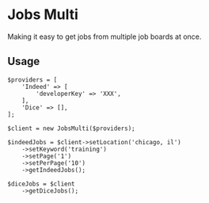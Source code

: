 # Jobs Multi
Making it easy to get jobs from multiple job boards at once.

## Usage
```
$providers = [
    'Indeed' => [
        'developerKey' => 'XXX',
    ],
    'Dice' => [],
];

$client = new JobsMulti($providers);

$indeedJobs = $client->setLocation('chicago, il')
    ->setKeyword('training')
    ->setPage('1')
    ->setPerPage('10')
    ->getIndeedJobs();

$diceJobs = $client
    ->getDiceJobs();
```
